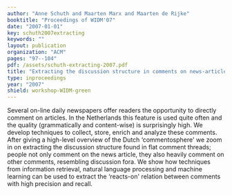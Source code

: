 ```yaml
---
author: "Anne Schuth and Maarten Marx and Maarten de Rijke"
booktitle: "Proceedings of WIDM'07"
date: "2007-01-01"
key: schuth2007extracting
keywords: ""
layout: publication
organization: "ACM"
pages: "97--104"
pdf: /assets/schuth-extracting-2007.pdf
title: "Extracting the discussion structure in comments on news-articles"
type: inproceedings
year: "2007"
shield: workshop-WIDM-green
---
```


Several on-line daily newspapers offer readers the opportunity to directly comment on articles. In the Netherlands this feature is used quite often and the quality (grammatically and content-wise) is surprisingly high. We develop techniques to collect, store, enrich and analyze these comments. After giving a high-level overview of the Dutch ‘commentosphere' we zoom in on extracting the discussion structure found in flat comment threads; people not only comment on the news article, they also heavily comment on other comments, resembling discussion fora. We show how techniques from information retrieval, natural language processing and machine learning can be used to extract the ‘reacts-on' relation between comments with high precision and recall.
